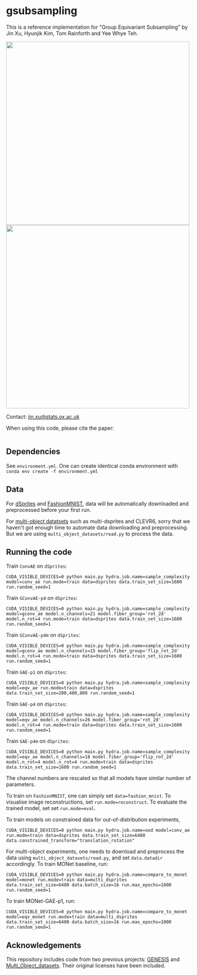 # gsubsampling
This is a reference implementation for "Group Equivariant Subsampling" by Jin Xu, Hyunjik Kim, Tom Rainforth and Yee Whye Teh.

<img src="https://github.com/jinxu06/raw/main/subsampling.gif" width="500">
<img src="https://github.com/jinxu06/raw/main/gae.gif" width="500">

Contact: jin.xu@stats.ox.ac.uk

When using this code, please cite the paper:
```
```

## Dependencies

See `environment.yml`. One can create identical conda environment with `conda env create -f environment.yml`

## Data

For [dSprites](https://github.com/deepmind/dsprites-dataset) and [FashionMNIST](https://github.com/zalandoresearch/fashion-mnist), data will be automatically downloaded and preprocessed before your first run.

For [multi-object datatsets](https://github.com/deepmind/multi_object_datasets) such as multi-dsprites and CLEVR6, sorry that we haven't got enough time to automate data downloading and preprocessing. But we are using `multi_object_datasets/read.py` to process the data.

## Running the code

Train `ConvAE` on `dSprites`:
```
CUDA_VISIBLE_DEVICES=0 python main.py hydra.job.name=sample_complexity model=conv_ae run.mode=train data=dsprites data.train_set_size=1600 run.random_seed=1
```
Train `GConvAE-p4` on `dSprites`:
```
CUDA_VISIBLE_DEVICES=0 python main.py hydra.job.name=sample_complexity model=gconv_ae model.n_channels=21 model.fiber_group='rot_2d' model.n_rot=4 run.mode=train data=dsprites data.train_set_size=1600 run.random_seed=1
```
Train `GConvAE-p4m` on `dSprites`:
```
CUDA_VISIBLE_DEVICES=0 python main.py hydra.job.name=sample_complexity model=gconv_ae model.n_channels=15 model.fiber_group='flip_rot_2d' model.n_rot=4 run.mode=train data=dsprites data.train_set_size=1600 run.random_seed=1
```
Train `GAE-p1` on `dSprites`:
```
CUDA_VISIBLE_DEVICES=0 python main.py hydra.job.name=sample_complexity model=eqv_ae run.mode=train data=dsprites data.train_set_size=200,400,800 run.random_seed=1
```
Train `GAE-p4` on `dSprites`:
```
CUDA_VISIBLE_DEVICES=0 python main.py hydra.job.name=sample_complexity model=eqv_ae model.n_channels=26 model.fiber_group='rot_2d' model.n_rot=4 run.mode=train data=dsprites data.train_set_size=1600 run.random_seed=1
```
Train `GAE-p4m` on `dSprites`:
```
CUDA_VISIBLE_DEVICES=0 python main.py hydra.job.name=sample_complexity model=eqv_ae model.n_channels=18 model.fiber_group='flip_rot_2d' model.n_rot=4 model.n_rot=4 run.mode=train data=dsprites data.train_set_size=1600 run.random_seed=1
```
The channel numbers are rescaled so that all models have similar number of parameters.

To train on `FashionMNIST`, one can simply set `data=fashion_mnist`. To visualise image reconstructions, set `run.mode=reconstruct`. To evaluate the trained model, set set `run.mode=eval`.

To train models on constrained data for out-of-distribution experiments, 
```
CUDA_VISIBLE_DEVICES=0 python main.py hydra.job.name=ood model=conv_ae run.mode=train data=dsprites data.train_set_size=6400 data.constrained_transform="translation_rotation"
```

For multi-object experiments, one needs to download and preprocess the data using `multi_object_datasets/read.py`, and set `data.datadir` accordingly.
To train MONet baseline, run:
```
CUDA_VISIBLE_DEVICES=0 python main.py hydra.job.name=compare_to_monet model=monet run.mode=train data=multi_dsprites data.train_set_size=6400 data.batch_size=16 run.max_epochs=1000 run.random_seed=1
```
To train MONet-GAE-p1, run:
```
CUDA_VISIBLE_DEVICES=0 python main.py hydra.job.name=compare_to_monet model=eqv_monet run.mode=train data=multi_dsprites data.train_set_size=6400 data.batch_size=16 run.max_epochs=1000 run.random_seed=1
```

## Acknowledgements

This repository includes code from two previous projects: [GENESIS](https://github.com/applied-ai-lab/genesis) and [Multi_Object_datasets](https://github.com/deepmind/multi_object_datasets). Their original licenses have been included.
